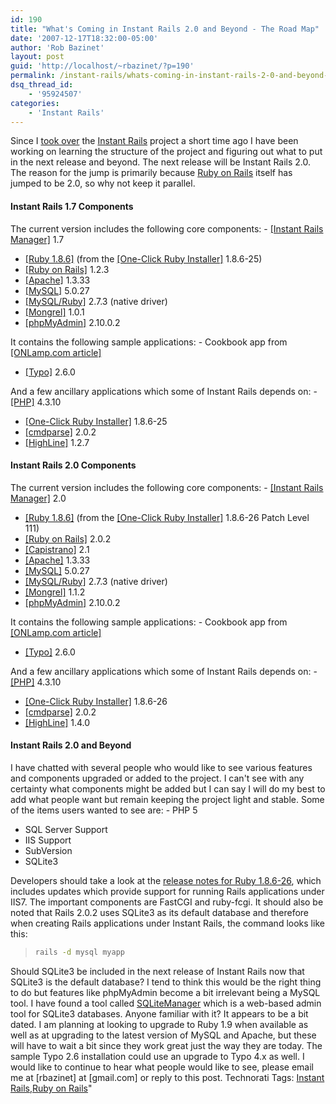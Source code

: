 ```yaml
---
id: 190
title: "What's Coming in Instant Rails 2.0 and Beyond - The Road Map"
date: '2007-12-17T18:32:00-05:00'
author: 'Rob Bazinet'
layout: post
guid: 'http://localhost/~rbazinet/?p=190'
permalink: /instant-rails/whats-coming-in-instant-rails-2-0-and-beyond-the-road-map/
dsq_thread_id:
    - '95924507'
categories:
    - 'Instant Rails'
---
```

Since I [took over](http://rbazinet.wordpress.com/2007/12/13/instant-rails-lives-on/) the [Instant Rails](http://instantrails.rubyforge.org/wiki/wiki.pl) project a short time ago I have been working on learning the structure of the project and figuring out what to put in the next release and beyond. The next release will be Instant Rails 2.0. The reason for the jump is primarily because [Ruby on Rails](http://www.rubyonrails.org) itself has jumped to be 2.0, so why not keep it parallel.

#### **Instant Rails 1.7 Components**

 The current version includes the following core components: - [\[Instant Rails Manager\]](http://rubyforge.org/scm/?group_id=904) 1.7
- [\[Ruby 1.8.6\]](http://ruby-lang.org/) (from the [\[One-Click Ruby Installer\]](http://rubyinstaller.rubyforge.org/) 1.8.6-25)
- [\[Ruby on Rails\]](http://www.rubyonrails.com/) 1.2.3
- [\[Apache\]](http://httpd.apache.org/) 1.3.33
- [\[MySQL\]](http://www.mysql.com/) 5.0.27
- [\[MySQL/Ruby\]](http://www.vandomburg.net/pages/mysql-ruby-windows) 2.7.3 (native driver)
- [\[Mongrel\]](http://mongrel.rubyforge.org/) 1.0.1
- [\[phpMyAdmin\]](http://www.phpmyadmin.net/home_page/index.php) 2.10.0.2
 
 It contains the following sample applications: - Cookbook app from [\[ONLamp.com article\]](http://www.onlamp.com/pub/a/onlamp/2005/01/20/rails.html)
- [\[Typo\]](http://typo.leetsoft.com/trac/) 2.6.0
 
 And a few ancillary applications which some of Instant Rails depends on: - [\[PHP\]](http://www.php.net/) 4.3.10
- [\[One-Click Ruby Installer\]](http://rubyinstaller.rubyforge.org/) 1.8.6-25
- [\[cmdparse\]](http://cmdparse.rubyforge.org/) 2.0.2
- [\[HighLine\]](http://highline.rubyforge.org/) 1.2.7
 
#### **Instant Rails 2.0 Components**

 The current version includes the following core components: - [\[Instant Rails Manager\]](http://rubyforge.org/scm/?group_id=904) 2.0
- [\[Ruby 1.8.6\]](http://ruby-lang.org/) (from the [\[One-Click Ruby Installer\]](http://rubyinstaller.rubyforge.org/) 1.8.6-26 Patch Level 111)
- [\[Ruby on Rails\]](http://www.rubyonrails.com/) 2.0.2
- [\[Capistrano\]](http://www.capify.org/) 2.1
- [\[Apache\]](http://httpd.apache.org/) 1.3.33
- [\[MySQL\]](http://www.mysql.com/) 5.0.27
- [\[MySQL/Ruby\]](http://www.vandomburg.net/pages/mysql-ruby-windows) 2.7.3 (native driver)
- [\[Mongrel\]](http://mongrel.rubyforge.org/) 1.1.2
- [\[phpMyAdmin\]](http://www.phpmyadmin.net/home_page/index.php) 2.10.0.2
 
 It contains the following sample applications: - Cookbook app from [\[ONLamp.com article\]](http://www.onlamp.com/pub/a/onlamp/2005/01/20/rails.html)
- [\[Typo\]](http://typo.leetsoft.com/trac/) 2.6.0
 
 And a few ancillary applications which some of Instant Rails depends on: - [\[PHP\]](http://www.php.net/) 4.3.10
- [\[One-Click Ruby Installer\]](http://rubyinstaller.rubyforge.org/) 1.8.6-26
- [\[cmdparse\]](http://cmdparse.rubyforge.org/) 2.0.2
- [\[HighLine\]](http://highline.rubyforge.org/) 1.4.0
 
#### **Instant Rails 2.0 and Beyond**

 I have chatted with several people who would like to see various features and components upgraded or added to the project. I can't see with any certainty what components might be added but I can say I will do my best to add what people want but remain keeping the project light and stable. Some of the items users wanted to see are: - PHP 5
- SQL Server Support
- IIS Support
- SubVersion
- SQLite3
 
 Developers should take a look at the [release notes for Ruby 1.8.6-26](http://rubyforge.org/frs/shownotes.php?group_id=167&release_id=17128), which includes updates which provide support for running Rails applications under IIS7. The important components are FastCGI and ruby-fcgi. It should also be noted that Rails 2.0.2 uses SQLite3 as its default database and therefore when creating Rails applications under Instant Rails, the command looks like this: 

> ```bash
> rails -d mysql myapp
> ```

 Should SQLite3 be included in the next release of Instant Rails now that SQLite3 is the default database? I tend to think this would be the right thing to do but features like phpMyAdmin become a bit irrelevant being a MySQL tool. I have found a tool called [SQLiteManager](http://sourceforge.net/projects/sqlitemanager/) which is a web-based admin tool for SQLite3 databases. Anyone familiar with it? It appears to be a bit dated. I am planning at looking to upgrade to Ruby 1.9 when available as well as at upgrading to the latest version of MySQL and Apache, but these will have to wait a bit since they work great just the way they are today. The sample Typo 2.6 installation could use an upgrade to Typo 4.x as well. I would like to continue to hear what people would like to see, please email me at \[rbazinet\] at \[gmail.com\] or reply to this post. Technorati Tags: [Instant Rails](http://technorati.com/tags/Instant%20Rails),[Ruby on Rails](http://technorati.com/tags/Ruby%20on%20Rails)"